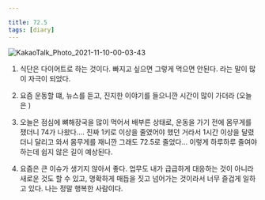 ```yaml
---

title: 72.5
tags: [diary]
---
```

![KakaoTalk_Photo_2021-11-10-00-03-43](https://user-images.githubusercontent.com/50545088/140949212-aa17085e-fa2c-4ca8-89bd-4c6ff2b0afbe.jpeg)

1. 식단은 다이어트로 하는 것이다. 빠지고 싶으면 그렇게 먹으면 안된다. 라는 말이 많이 자극이 되었다.

2. 요즘 운동할 떄, 뉴스를 듣고, 진지한 이야기를 들으니깐 시간이 많이 가더라 (오늘은 )

3. 오늘은 점심에 뼈해장국을 많이 먹어서 배부른 상태로, 운동을 가기 전에 몸무게를 쟀더니 74가 나왔다.... 진짜 1키로 이상을 줄였어야 했던 거라서 1시간 이상을 달렸더니 달리고 와서 몸무게를 재니깐 그래도 72.5로 줄었다... 이렇게 하루하루 줄여야 하는데 쉽지 않은 길이 예상된다.

4. 요즘은 큰 이슈가 생기지 않아서 좋다. 업무도 내가 급급하게 대응하는 것이 아니라 새로운 것도 할 수 있고, 명확하게 매듭을 짓고 넘어가는 것이라서 너무 즐겁게 일하고 있다. 나는 정말 행복한 사람이다.